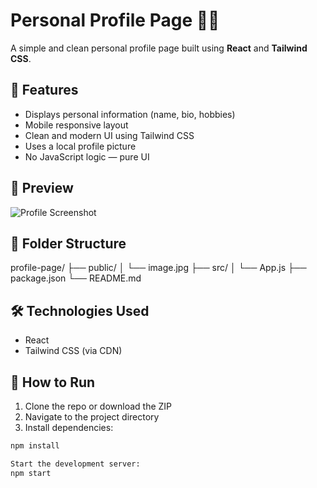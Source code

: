 # Personal Profile Page 🧑‍💻

A simple and clean personal profile page built using **React** and **Tailwind CSS**.

## 🚀 Features

- Displays personal information (name, bio, hobbies)
- Mobile responsive layout
- Clean and modern UI using Tailwind CSS
- Uses a local profile picture
- No JavaScript logic — pure UI

## 📸 Preview

![Profile Screenshot](./public/image.jpg)

## 📁 Folder Structure

profile-page/ ├── public/ │ └── image.jpg ├── src/ │ └── App.js ├── package.json └── README.md


## 🛠️ Technologies Used

- React
- Tailwind CSS (via CDN)

## 🧾 How to Run

1. Clone the repo or download the ZIP  
2. Navigate to the project directory  
3. Install dependencies:

```bash
npm install

Start the development server:
npm start



